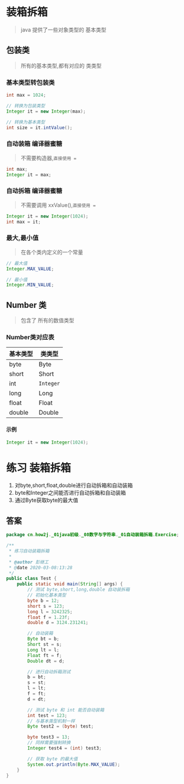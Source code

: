 # 装箱拆箱
> java 提供了一些对象类型的 基本类型

## 包装类
> 所有的基本类型,都有对应的 类类型

### 基本类型转包装类

```java
int max = 1024;

// 转换为包装类型
Integer it = new Integer(max);

// 转换为基本类型
int size = it.intValue();
```

### 自动装箱 编译器蜜糖
> 不需要构造器,```直接使用 =```

```java
int max;
Integer it = max;
```

### 自动拆箱 编译器蜜糖
> 不需要调用 xxValue(),```直接使用 = ```

```java
Integer it = new Integer(1024);
int max = it;
```

### 最大,最小值
> 在各个类内定义的一个常量

```java
// 最大值
Integer.MAX_VALUE;

// 最小值
Integer.MIN_VALUE;
```

## Number 类
> 包含了 所有的数值类型

### Number类对应表

| 基本类型 | 类类型 |
|---|---|
| byte | Byte |
| short | Short |
| int | ```Integer``` |
| long | Long |
| float | Float |
| double | Double |

#### 示例

```java
Integer it = new Integer(1024);
```

# 练习 装箱拆箱

1. 对byte,short,float,double进行自动拆箱和自动装箱
2. byte和Integer之间能否进行自动拆箱和自动装箱
3. 通过Byte获取byte的最大值

## 答案

```java
package cn.how2j._01java初级._08数字与字符串._01自动装箱拆箱.Exercise;

/**
 * 练习自动装箱拆箱
 *
 * @author 彭继工
 * @date 2020-03-08:13:28
 */
public class Test {
    public static void main(String[] args) {
        // 测试 byte,short,long,double 自动装拆箱
        // 初始化基本类型
        byte b = 12;
        short s = 123;
        long l = 3242325;
        float f = 1.23f;
        double d = 3124.231241;

        // 自动装箱
        Byte bt = b;
        Short st = s;
        Long lt = l;
        Float ft = f;
        Double dt = d;

        // 进行自动拆箱测试
        b = bt;
        s = st;
        l = lt;
        f = ft;
        d = dt;

        // 测试 byte 和 int 能否自动装箱
        int test = 123;
        // 与基本类型机制一样
        Byte test2 = (byte) test;

        byte test3 = 13;
        // 同样需要强制转换
        Integer test4 = (int) test3;

        // 获取 byte 的最大值
        System.out.println(Byte.MAX_VALUE);
    }
}
```